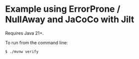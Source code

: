 # Example using ErrorProne / NullAway and JaCoCo with Jilt

Requires Java 21+.

To run from the command line:

    $ ./mvnw verify
